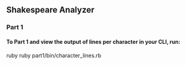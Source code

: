 ## Shakespeare Analyzer
### Part 1
#### To Part 1 and view the output of lines per character in your CLI, run:
ruby ruby part1/bin/character_lines.rb
